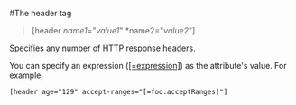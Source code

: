 #The header tag

>[header *name1*="*value1*" *name2="*value2*"]

Specifies any number of HTTP response headers.

You can specify an expression ([[=expression]](=.md)) as the attribute's value. For example,

    [header age="129" accept-ranges="[=foo.acceptRanges]"]
